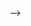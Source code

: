 <!-- ---
layout: wiki-page
title: Not Just Meat Wiki
---

## Welcome to the Not Just Meat Wiki!


## Pages

{% include wiki-page-list.html %}

<!-- ## Special Pages

{% include wiki-special-page-list.html %} --> -->
